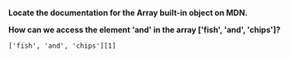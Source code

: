 **Locate the documentation for the Array built-in object on MDN.**

**How can we access the element 'and' in the array ['fish', 'and', 'chips']?**

```
['fish', 'and', 'chips'][1]
```
